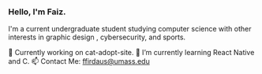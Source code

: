### Hello, I'm Faiz.

I'm a current undergraduate student studying computer science with other interests in graphic design , cybersecurity, and sports.

🔭 Currently working on cat-adopt-site.
🌱 I’m currently learning React Native and C.
📫 Contact Me: ffirdaus@umass.edu

<!--
**faizfrds/faizfrds** is a ✨ _special_ ✨ repository because its `README.md` (this file) appears on your GitHub profile.

Here are some ideas to get you started:

- 🔭 I’m currently working on ...
- 🌱 I’m currently learning ...
- 👯 I’m looking to collaborate on ...
- 🤔 I’m looking for help with ...
- 💬 Ask me about ...
- 📫 How to reach me: ...
- 😄 Pronouns: ...
- ⚡ Fun fact: ...
-->
